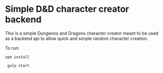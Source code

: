 # Simple D&D character creator backend

This is a simple Dungeons and Dragons character creator meant to be used as a
backend api to allow quick and simple random character creation.

To run:
```
npm install

 gulp start
 ```

  
